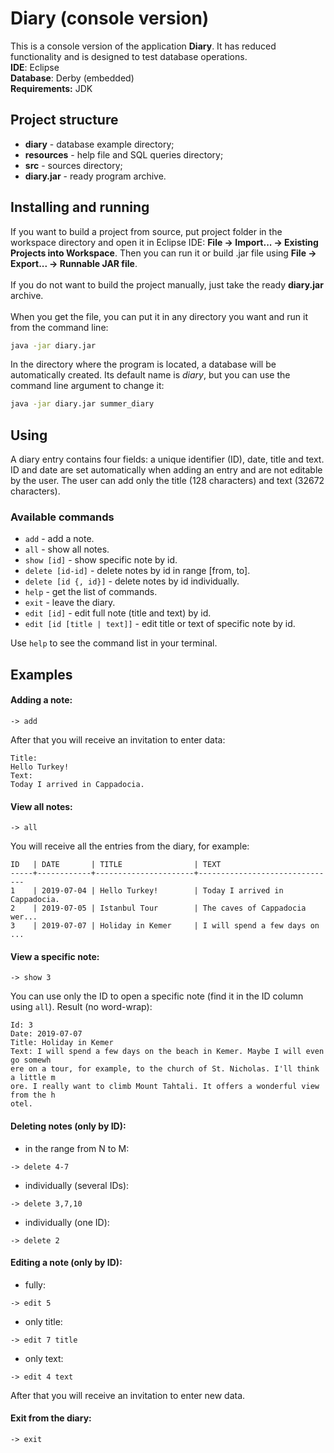 # Diary (console version)
This is a console version of the application **Diary**. It has reduced functionality and is designed to test database operations.<br>
**IDE**: Eclipse<br>
**Database**: Derby (embedded)<br>
**Requirements:** JDK
## Project structure
* **diary** - database example directory;
* **resources** - help file and SQL queries directory;
* **src** - sources directory;
* **diary.jar** - ready program archive.
## Installing and running
If you want to build a project from source, put project folder in the workspace directory and open it in Eclipse IDE: **File -> Import... -> Existing Projects into Workspace**. Then you can run it or build .jar file using **File -> Export... -> Runnable JAR file**.<br><br>
If you do not want to build the project manually, just take the ready **diary.jar** archive.<br><br>
When you get the file, you can put it in any directory you want and run it from the command line:
```bash
java -jar diary.jar
```
In the directory where the program is located, a database will be automatically created. Its default name is *diary*, but you can use the command line argument to change it:
```bash
java -jar diary.jar summer_diary
```
## Using
A diary entry contains four fields: a unique identifier (ID), date, title and text. ID and date are set automatically when adding an entry and are not editable by the user. The user can add only the title (128 characters) and text (32672 characters).<br>
### Available commands
* `add` - add a note.
* `all` - show all notes.
* `show [id]` - show specific note by id.
* `delete [id-id]` - delete notes by id in range [from, to].
* `delete [id {, id}]` - delete notes by id individually.
* `help` - get the list of commands.
* `exit` - leave the diary.
* `edit [id]` - edit full note (title and text) by id.
* `edit [id [title | text]]` - edit title or text of specific note by id.

Use `help` to see the command list in your terminal.<br>
## Examples
#### Adding a note:
```
-> add
```
After that you will receive an invitation to enter data:
```
Title:
Hello Turkey!
Text:
Today I arrived in Cappadocia.
```
#### View all notes:
```
-> all
```
You will receive all the entries from the diary, for example:
```
ID   | DATE       | TITLE                | TEXT                          
-----+------------+----------------------+-------------------------------
1    | 2019-07-04 | Hello Turkey!        | Today I arrived in Cappadocia.
2    | 2019-07-05 | Istanbul Tour        | The caves of Cappadocia wer...
3    | 2019-07-07 | Holiday in Kemer     | I will spend a few days on ...
```
#### View a specific note:
```
-> show 3
```
You can use only the ID to open a specific note (find it in the ID column using `all`). Result (no word-wrap):
```
Id: 3
Date: 2019-07-07
Title: Holiday in Kemer
Text: I will spend a few days on the beach in Kemer. Maybe I will even go somewh
ere on a tour, for example, to the church of St. Nicholas. I'll think a little m
ore. I really want to climb Mount Tahtali. It offers a wonderful view from the h
otel.
```
#### Deleting notes (only by ID):
* in the range from N to M:
```
-> delete 4-7
```
* individually (several IDs):
```
-> delete 3,7,10
```
* individually (one ID):
```
-> delete 2
```
#### Editing a note (only by ID):
* fully:
```
-> edit 5
```
* only title:
```
-> edit 7 title
```
* only text:
```
-> edit 4 text
```
After that you will receive an invitation to enter new data.
#### Exit from the diary:
```
-> exit
```






